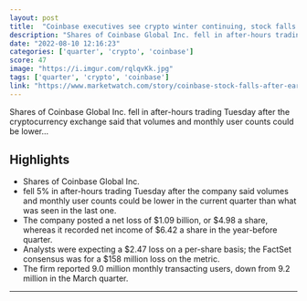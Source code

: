 ```yaml
---
layout: post
title:  "Coinbase executives see crypto winter continuing, stock falls after earnings show $1.09 billion net loss"
description: "Shares of Coinbase Global Inc. fell in after-hours trading Tuesday after the cryptocurrency exchange said that volumes and monthly user counts could be lower..."
date: "2022-08-10 12:16:23"
categories: ['quarter', 'crypto', 'coinbase']
score: 47
image: "https://i.imgur.com/rqlqvKk.jpg"
tags: ['quarter', 'crypto', 'coinbase']
link: "https://www.marketwatch.com/story/coinbase-stock-falls-after-earnings-as-crypto-exchange-predicts-further-drop-in-users-volumes-11660077337"
---
```


Shares of Coinbase Global Inc. fell in after-hours trading Tuesday after the cryptocurrency exchange said that volumes and monthly user counts could be lower...

## Highlights

- Shares of Coinbase Global Inc.
- fell 5% in after-hours trading Tuesday after the company said volumes and monthly user counts could be lower in the current quarter than what was seen in the last one.
- The company posted a net loss of $1.09 billion, or $4.98 a share, whereas it recorded net income of $6.42 a share in the year-before quarter.
- Analysts were expecting a $2.47 loss on a per-share basis; the FactSet consensus was for a $158 million loss on the metric.
- The firm reported 9.0 million monthly transacting users, down from 9.2 million in the March quarter.

---
